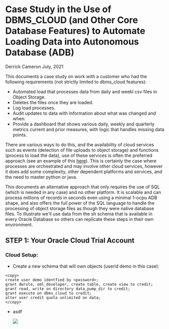 # Case Study in the Use of DBMS_CLOUD (and Other Core Database Features) to Automate Loading Data into Autonomous Database (ADB)

Derrick Cameron
July, 2021

This documents a case study on work with a customer who had the following requirements (not strictly limited to dbms_cloud features):
- Automated load that processes data from daily and weekl csv files in Object Storage.
- Deletes the files once they are loaded.
- Log load processes.
- Audit updates to data with information about what was changed and when.
- Provide a dashboard that shows various daily, weekly and quarterly metrics current and prior measures, with logic that handles missing data points.

There are various ways to do this, and the availability of cloud services such as events (detection of file uploads to object storage) and functions (process to load the data), use of these services is often the preferred approach (see an example of this [here](https://github.com/oracle/oracle-functions-samples/tree/master/samples/oci-load-file-into-adw-python)).  This is certainly the case where processes are orchestrated and may involve other cloud services, however it does add some complexity, other dependent platforms and services, and the need to master python or java.

This documents an alternative approach that only requires the use of SQL (which is needed in any case) and no other platform.  It is scalable and can process millions of records in seconds even using a minimal 1-ocpu ADB shape, and also offers the full power of the SQL language to handle the processing of object storage files as though they were native database files.  To illustrate we'll use data from the sh schema that is available in every Oracle Database so others can replicate these steps in their own environment.

## **STEP 1:** Your Oracle Cloud Trial Account

### **Cloud Setup:**

- Create a new schema that will own objects (userid demo in this case):
```
<copy>
create user demo identfied by <password>;
grant dwrole, oml_developer, create table, create view to credit;
grant read, write on directory data_pump_dir to credit;
grant execute on dbms_cloud to credit;
alter user credit quota unlimited on data;
</copy>
```

- asdf

  ![](images/1/001.png " ")

